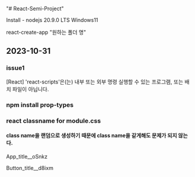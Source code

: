 "# React-Semi-Project" 

Install - nodejs 20.9.0 LTS
Windows11

react-create-app "원하는 폴더 명"

## 2023-10-31 
### issue1 

[React] 'react-scripts'은(는) 내부 또는 외부 명령 실행할 수 있는 프로그램, 또는 배치 파일이 아닙니다.

### npm install prop-types

### react classname for module.css

#### class name을 랜덤으로 생성하기 때문에 class name을 같게해도 문제가 되지 않는다.
App_title__oSnkz

Button_title__d8ixm
